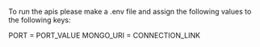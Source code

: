 To run the apis please make a .env file  and assign the following values to the following keys:


PORT = PORT_VALUE
MONGO_URI = CONNECTION_LINK
